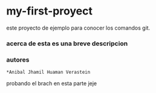# my-first-proyect
este proyecto de ejemplo para conocer los comandos git.

### acerca de esta es una breve descripcion
### autores
    *Anibal Jhamil Huaman Verastein

probando el brach en esta parte jeje
